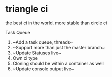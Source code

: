 # triangle ci

the best ci in the world. more stable than circle ci


Task Queue

1. ~Add a task queue, threads~
2. ~Support more than just the master branch~
3. ~Update Statuses live~
4. Own ci type
5. Cloning should be within a container as well
6. ~Update console output live~
